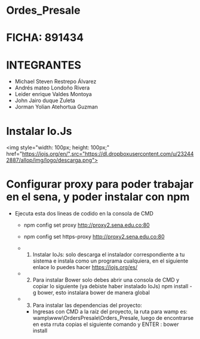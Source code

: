 # Ordes_Presale

# FICHA: 891434


# INTEGRANTES


- Michael Steven Restrepo Álvarez  
- Andrés mateo Londoño Rivera  
- Leider enrique Valdes Montoya  
- John Jairo duque Zuleta  
- Jorman Yolian Atehortua Guzman



# Instalar Io.Js
<img style="width: 100px; height: 100px;" href="https://iojs.org/en/",src="https://dl.dropboxusercontent.com/u/232442887/allop/img/logo/descarga.png">

# Configurar proxy para poder trabajar en el sena, y poder instalar con npm
- Ejecuta esta dos lineas de codido en la consola de CMD
  - npm config set proxy http://proxy2.sena.edu.co:80
  - npm config set https-proxy http://proxy2.sena.edu.co:80

  - 1.	Instalar IoJs: solo descarga el instalador correspondiente a tu sistema e instala
    como un programa cualquiera, en el siguiente enlace lo puedes hacer https://iojs.org/es/
  - 2.	Para instalar Bower solo debes abrir una consola de CMD y copiar lo siguiente (ya debiste haber instalado IoJs)
    npm install -g bower, esto instalara bower de manera global
  - 3.	Para instalar las dependencias del proyecto:
      -	Ingresas con CMD a la raíz del proyecto, la ruta para wamp es: wamp\www\OrdersPresale\Orders_Presale, luego de encontrarse en esta
      rruta copias el siguiente comando y ENTER : bower install
